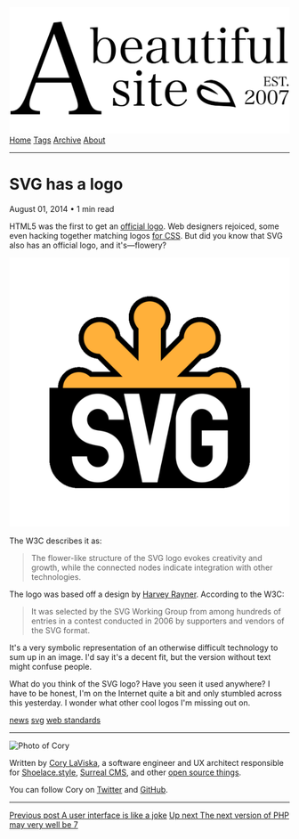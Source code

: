 <a href="../../index.html" class="header-link"><img src="../../images/logos/wordmark.svg" alt="A Beautiful Site" class="wordmark" /></a> <a href="../../index.html" class="nav-item">Home</a> <a href="../../tags/index.html" class="nav-item">Tags</a> <a href="../index.html" class="nav-item">Archive</a> <a href="../../about/index.html" class="nav-item">About</a>

------------------------------------------------------------------------

SVG has a logo
==============

August 01, 2014 • 1 min read

HTML5 was the first to get an [official logo](http://www.w3.org/html/logo/). Web designers rejoiced, some even hacking together matching logos [for CSS](http://www.bobbyberberyan.com/2012/03/html-5-css-3-logos/). But did you know that SVG also has an official logo, and it's—flowery?

![SVG logo (without text)](../../images/svg-logo.png)

The W3C describes it as:

> The flower-like structure of the SVG logo evokes creativity and growth, while the connected nodes indicate integration with other technologies.

The logo was based off a design by [Harvey Rayner](http://www.root2art.co.uk/svg_logo_download/index.php). According to the W3C:

> It was selected by the SVG Working Group from among hundreds of entries in a contest conducted in 2006 by supporters and vendors of the SVG format.

It's a very symbolic representation of an otherwise difficult technology to sum up in an image. I'd say it's a decent fit, but the version without text might confuse people.

What do you think of the SVG logo? Have you seen it used anywhere? I have to be honest, I'm on the Internet quite a bit and only stumbled across this yesterday. I wonder what other cool logos I'm missing out on.

<a href="../../tags/news/index.html" class="post-tag">news</a> <a href="../../tags/svg/index.html" class="post-tag">svg</a> <a href="../../tags/web%20standards/index.html" class="post-tag">web standards</a>

------------------------------------------------------------------------

<img src="http://0.gravatar.com/avatar/bf1b3b95fd5b096a3592247c29667b33?s=512" alt="Photo of Cory" class="avatar avatar-small" />

Written by [Cory LaViska](../../index-4.html), a software engineer and UX architect responsible for [Shoelace.style](https://shoelace.style/), [Surreal CMS](https://www.surrealcms.com/), and other [open source things](https://github.com/claviska).

You can follow Cory on [Twitter](https://twitter.com/claviska) and [GitHub](https://github.com/claviska).

------------------------------------------------------------------------

<a href="../a-user-interface-is-like-a-joke/index.html" class="post-nav-previous"><span class="small">Previous post</span> A user interface is like a joke</a> <a href="../the-next-version-of-php-may-very-well-be-7/index.html" class="post-nav-next"><span class="small">Up next</span> The next version of PHP may very well be 7</a>
